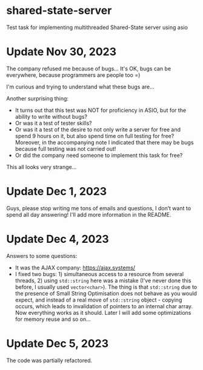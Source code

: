 # shared-state-server
Test task for implementing multithreaded Shared-State server using asio

# Update Nov 30, 2023
The company refused me because of bugs... It's OK, bugs can be everywhere, because programmers are people too =)

I'm curious and trying to understand what these bugs are...

Another surprising thing:
- It turns out that this test was NOT for proficiency in ASIO, but for the ability to write without bugs?
- Or was it a test of tester skills?
- Or was it a test of the desire to not only write a server for free and spend 9 hours on it, but also spend time on full testing for free? Moreover, in the accompanying note I indicated that there may be bugs because full testing was not carried out!
- Or did the company need someone to implement this task for free?

This all looks very strange...

# Update Dec 1, 2023
Guys, please stop writing me tons of emails and questions, I don’t want to spend all day answering!
I'll add more information in the README.

# Update Dec 4, 2023
Answers to some questions:
- It was the AJAX company: https://ajax.systems/
- I fixed two bugs: 1) simultaneous access to a resource from several threads, 2) using `std::string` here was a mistake (I've never done this before, I usually used `vector<char>`). The thing is that `std::string` due to the presence of Small String Optimisation does not behave as you would expect, and instead of a real move of `std::string` object - copying occurs, which leads to invalidation of pointers to an internal char array. Now everything works as it should. Later I will add some optimizations for memory reuse and so on...

# Update Dec 5, 2023
The code was partially refactored.
